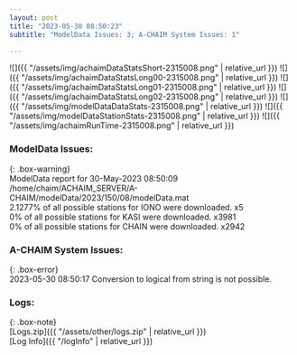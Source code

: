 ```yaml
---
layout: post
title: "2023-05-30 08:50:23"
subtitle: "ModelData Issues: 3; A-CHAIM System Issues: 1"

---
```


![]({{ "/assets/img/achaimDataStatsShort-2315008.png" | relative_url }})
![]({{ "/assets/img/achaimDataStatsLong00-2315008.png" | relative_url }})
![]({{ "/assets/img/achaimDataStatsLong01-2315008.png" | relative_url }})
![]({{ "/assets/img/achaimDataStatsLong02-2315008.png" | relative_url }})
![]({{ "/assets/img/modelDataDataStats-2315008.png" | relative_url }})
![]({{ "/assets/img/modelDataStationStats-2315008.png" | relative_url }})
![]({{ "/assets/img/achaimRunTime-2315008.png" | relative_url }})


### ModelData Issues:  
  
{: .box-warning}  
 ModelData report for 30-May-2023 08:50:09   
 /home/chaim/ACHAIM_SERVER/A-CHAIM/modelData/2023/150/08/modelData.mat   
 2.1277% of all possible stations for IONO were downloaded. x5   
 0% of all possible stations for KASI were downloaded. x3981   
 0% of all possible stations for CHAIN were downloaded. x2942   
  
### A-CHAIM System Issues:  
  
{: .box-error}  
2023-05-30 08:50:17 Conversion to logical from string is not possible.  

### Logs:  
  
{: .box-note}  
[Logs.zip]({{ "/assets/other/logs.zip" | relative_url }})  
[Log Info]({{ "/logInfo" | relative_url }})  
